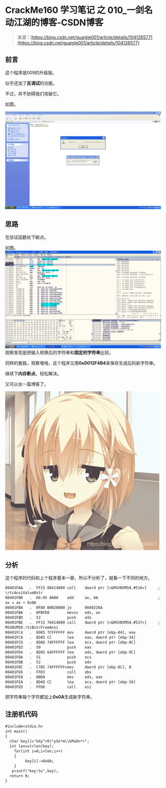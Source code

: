 <!--yml
category: crackme160
date: 2022-04-27 18:17:17
-->

# CrackMe160 学习笔记 之 010_一剑名动江湖的博客-CSDN博客

> 来源：[https://blog.csdn.net/guaigle001/article/details/104126577](https://blog.csdn.net/guaigle001/article/details/104126577)

## 前言

这个程序是009的升级版。

似乎还加了**反调试**的功能。

不过，并不妨碍我们攻破它。

如图。

![在这里插入图片描述](img/9cd4c0f804ba30677f3cb179c4890791.png)

## 思路

在验证函数处下断点。

如图。
![在这里插入图片描述](img/8518c21767a724bc0f883fe61a5402cf.png)
观察发现是把输入转换后的字符串和**固定的字符串**比较。

同样的套路，观察堆栈，这个程序又用**0x0012F4B4**来保存生成后的新字符串。

继续下**内存断点**，轻松解决。

又可以水一篇博客了。

![在这里插入图片描述](img/47336f25434e195ce22c62814b0d0b8a.png)

## 分析

这个程序的代码和上个程序基本一致，所以不分析了，就看一下不同的地方。

```
00401FAA   .  FF15 08414000 call    dword ptr [<&MSVBVM50.#516>]     ; \rtcAnsiValueBstr
00401FB0   .  66:05 0A00    add     ax, 0A                           ;  ax = ax + 0x0A
00401FB4   .  0F80 B0020000 jo      0040226A
00401FBA   .  0FBFD0        movsx   edx, ax
00401FBD   .  52            push    edx
00401FBE   .  FF15 70414000 call    dword ptr [<&MSVBVM50.#537>]     ;  MSVBVM50.rtcBstrFromAnsi
00401FC4   .  8985 7CFFFFFF mov     dword ptr [ebp-84], eax
00401FCA   .  8D45 CC       lea     eax, dword ptr [ebp-34]
00401FCD   .  8D8D 74FFFFFF lea     ecx, dword ptr [ebp-8C]
00401FD3   .  50            push    eax
00401FD4   .  8D95 64FFFFFF lea     edx, dword ptr [ebp-9C]
00401FDA   .  51            push    ecx
00401FDB   .  52            push    edx
00401FDC   .  C785 74FFFFFF>mov     dword ptr [ebp-8C], 8
00401FE6   .  FFD3          call    ebx
00401FE8   .  8BD0          mov     edx, eax
00401FEA   .  8D4D CC       lea     ecx, dword ptr [ebp-34]
00401FED   .  FFD6          call    esi 
```

把字符串每个字符都加上**0x0A**生成新字符串。

## 注册机代码

```
#include<stdio.h>
int main()
{
  char key[]="kXy^rO|*yXo*m\\kMuOn*+"; 
  int len=strlen(key);
    for(int i=0;i<len;i++)
    {
         key[i]-=0x0A;
    }
   printf("key:%s",key);
  return 0;
} 
```
